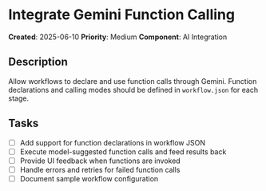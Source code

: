 # Integrate Gemini Function Calling

**Created**: 2025-06-10
**Priority**: Medium
**Component**: AI Integration

## Description
Allow workflows to declare and use function calls through Gemini. Function declarations and calling modes should be defined in `workflow.json` for each stage.

## Tasks
- [ ] Add support for function declarations in workflow JSON
- [ ] Execute model-suggested function calls and feed results back
- [ ] Provide UI feedback when functions are invoked
- [ ] Handle errors and retries for failed function calls
- [ ] Document sample workflow configuration
